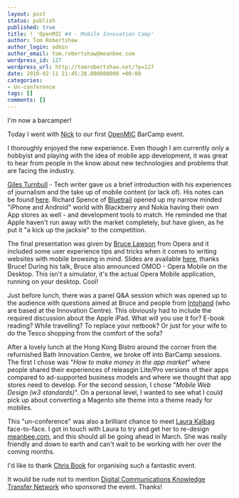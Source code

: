 ```yaml
---
layout: post
status: publish
published: true
title: ! 'OpenMIC #4 - Mobile Innovation Camp'
author: Tom Robertshaw
author_login: admin
author_email: tom.robertshaw@meanbee.com
wordpress_id: 127
wordpress_url: http://tomrobertshaw.net/?p=127
date: 2010-02-11 21:45:28.000000000 +00:00
categories:
- Un-conference
tags: []
comments: []
---
```

I'm now a barcamper!

Today I went with <a href="http://www.nicksays.co.uk">Nick</a> to our first <a href="http://openmicamp.ning.com">OpenMIC</a> BarCamp event.

I thoroughly enjoyed the new experience.  Even though I am currently only a hobbyist and playing with the idea of mobile app development, it was great to hear from people in the know about new technologies and problems that are facing the industry.

<a href="http://gilest.org/">Giles Turnbull</a> - Tech writer gave us a brief introduction with his experiences of journalism and the take up of mobile content (or lack of).  His notes can be found <a href="http://gilest.org/file/openmictalk.txt">here</a>.  Richard Spence of <a href="http://bluetrail.co.uk/">Bluetrail</a> opened up my narrow minded "iPhone and Android" world with Blackberry and Nokia having their own App stores as well - and development tools to match.  He reminded me that Apple haven't run away with the market completely, but have given, as he put it "a kick up the jacksie" to the competition.  

The final presentation was given by <a href="http://www.brucelawson.co.uk/">Bruce Lawson</a> from Opera and it included some user experience tips and tricks when it comes to writing websites with mobile browsing in mind.  Slides are available <a href="http://www.slideshare.net/brucelawson/practical-tips-for-mobile-widget-development-3156151">here</a>, thanks Bruce!  During his talk, Bruce also announced OMOD - Opera Mobile on the Desktop.  This isn't a simulator, it's the actual Opera Mobile application, running on your desktop. Cool!

Just before lunch, there was a panel Q&A session which was opened up to the audience with questions aimed at Bruce and people from <a href="http://www.intohand.com/">Intohand</a> (who are based at the Innovation Centre).  This obviously had to include the required discussion about the Apple iPad.  What will you use it for? E-book reading? While travelling? To replace your netbook?  Or just for your wife to do the Tesco shopping from the comfort of the sofa?

After a lovely lunch at the Hong Kong Bistro around the corner from the refurnished Bath Innovation Centre, we broke off into BarCamp sessions.  The first I chose was "<em>How to make money in the app market</em>" where people shared their experiences of releasgin Lite/Pro versions of their apps compared to ad-supported business models and where we thought that app stores need to develop.  For the second session, I chose "<em>Mobile Web Design (w3 standards)</em>".  On a personal level, I wanted to see what I could pick up about converting a Magento site theme into a theme ready for mobiles.  

This "un-conference" was also a brilliant chance to meet <a href="http://laurakalbag.com/">Laura Kalbag</a> face-to-face.  I got in touch with Laura to try and get her to re-design <a href="http://www.meanbee.com">meanbee.com</a>, and this should all be going ahead in March.  She was really friendly and down to earth and can't wait to be working with her over the coming months.

I'd like to thank <a href="https://twitter.com/bookmeister">Chris Book</a> for organising such a fantastic event.

It would be rude not to mention <a href="http://www.dcktn.org.uk/">Digital Communications Knowledge Transfer Network</a> who sponsored the event.  Thanks!
